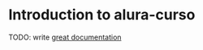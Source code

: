 # Introduction to alura-curso

TODO: write [great documentation](http://jacobian.org/writing/what-to-write/)
